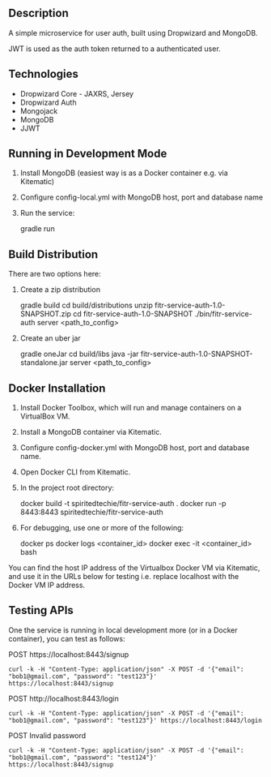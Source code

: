 Description
-----------

A simple microservice for user auth, built using Dropwizard and MongoDB.

JWT is used as the auth token returned to a authenticated user.

Technologies
------------
- Dropwizard Core - JAXRS, Jersey
- Dropwizard Auth
- Mongojack
- MongoDB
- JJWT

Running in Development Mode
---------------------------

1. Install MongoDB (easiest way is as a Docker container e.g. via Kitematic)

2. Configure config-local.yml with MongoDB host, port and database name

3. Run the service:

    gradle run

Build Distribution
------------------

There are two options here:

1) Create a zip distribution

    gradle build
    cd build/distributions
    unzip fitr-service-auth-1.0-SNAPSHOT.zip
    cd fitr-service-auth-1.0-SNAPSHOT
    ./bin/fitr-service-auth server <path_to_config>

2) Create an uber jar

    gradle oneJar
    cd build/libs
    java -jar fitr-service-auth-1.0-SNAPSHOT-standalone.jar server <path_to_config>

Docker Installation
-------------------

1) Install Docker Toolbox, which will run and manage containers on a VirtualBox VM.

2) Install a MongoDB container via Kitematic.

3) Configure config-docker.yml with MongoDB host, port and database name.

4) Open Docker CLI from Kitematic.

5) In the project root directory:

    docker build -t spiritedtechie/fitr-service-auth .
    docker run -p 8443:8443 spiritedtechie/fitr-service-auth

6) For debugging, use one or more of the following:

    docker ps
    docker logs <container_id>
    docker exec -it <container_id> bash

You can find the host IP address of the Virtualbox Docker VM via Kitematic, and use it in the
URLs below for testing i.e. replace localhost with the Docker VM IP address.

Testing APIs
------------
One the service is running in local development more (or in a Docker container), you can test as follows:

POST https://localhost:8443/signup

    curl -k -H "Content-Type: application/json" -X POST -d '{"email": "bob1@gmail.com", "password": "test123"}' https://localhost:8443/signup

POST http://localhost:8443/login

    curl -k -H "Content-Type: application/json" -X POST -d '{"email": "bob1@gmail.com", "password": "test123"}' https://localhost:8443/login

POST Invalid password

    curl -k -H "Content-Type: application/json" -X POST -d '{"email": "bob1@gmail.com", "password": "test124"}' https://localhost:8443/signup
